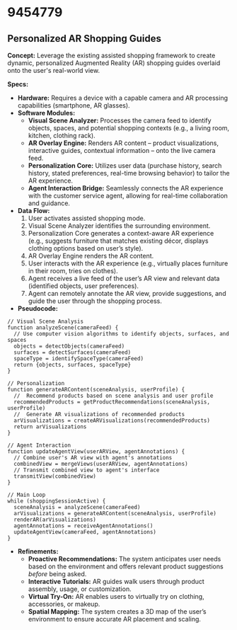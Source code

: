 # 9454779

## Personalized AR Shopping Guides

**Concept:** Leverage the existing assisted shopping framework to create dynamic, personalized Augmented Reality (AR) shopping guides overlaid onto the user's real-world view.

**Specs:**

*   **Hardware:** Requires a device with a capable camera and AR processing capabilities (smartphone, AR glasses).
*   **Software Modules:**
    *   **Visual Scene Analyzer:**  Processes the camera feed to identify objects, spaces, and potential shopping contexts (e.g., a living room, kitchen, clothing rack).
    *   **AR Overlay Engine:**  Renders AR content – product visualizations, interactive guides, contextual information – onto the live camera feed.
    *   **Personalization Core:**  Utilizes user data (purchase history, search history, stated preferences, real-time browsing behavior) to tailor the AR experience.
    *   **Agent Interaction Bridge:** Seamlessly connects the AR experience with the customer service agent, allowing for real-time collaboration and guidance.
*   **Data Flow:**
    1.  User activates assisted shopping mode.
    2.  Visual Scene Analyzer identifies the surrounding environment.
    3.  Personalization Core generates a context-aware AR experience (e.g., suggests furniture that matches existing décor, displays clothing options based on user’s style).
    4.  AR Overlay Engine renders the AR content.
    5.  User interacts with the AR experience (e.g., virtually places furniture in their room, tries on clothes).
    6.  Agent receives a live feed of the user’s AR view and relevant data (identified objects, user preferences).
    7.  Agent can remotely annotate the AR view, provide suggestions, and guide the user through the shopping process.
*   **Pseudocode:**

```
// Visual Scene Analysis
function analyzeScene(cameraFeed) {
  // Use computer vision algorithms to identify objects, surfaces, and spaces
  objects = detectObjects(cameraFeed)
  surfaces = detectSurfaces(cameraFeed)
  spaceType = identifySpaceType(cameraFeed)
  return {objects, surfaces, spaceType}
}

// Personalization
function generateARContent(sceneAnalysis, userProfile) {
  //  Recommend products based on scene analysis and user profile
  recommendedProducts = getProductRecommendations(sceneAnalysis, userProfile)
  //  Generate AR visualizations of recommended products
  arVisualizations = createARVisualizations(recommendedProducts)
  return arVisualizations
}

// Agent Interaction
function updateAgentView(userARView, agentAnnotations) {
  // Combine user's AR view with agent's annotations
  combinedView = mergeViews(userARView, agentAnnotations)
  // Transmit combined view to agent's interface
  transmitView(combinedView)
}

// Main Loop
while (shoppingSessionActive) {
  sceneAnalysis = analyzeScene(cameraFeed)
  arVisualizations = generateARContent(sceneAnalysis, userProfile)
  renderAR(arVisualizations)
  agentAnnotations = receiveAgentAnnotations()
  updateAgentView(cameraFeed, agentAnnotations)
}
```

*   **Refinements:**
    *   **Proactive Recommendations:** The system anticipates user needs based on the environment and offers relevant product suggestions *before* being asked.
    *   **Interactive Tutorials:**  AR guides walk users through product assembly, usage, or customization.
    *   **Virtual Try-On:**  AR enables users to virtually try on clothing, accessories, or makeup.
    *   **Spatial Mapping:**  The system creates a 3D map of the user’s environment to ensure accurate AR placement and scaling.